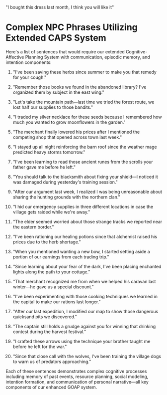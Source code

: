 "I bought this dress last month, I think you will like it"

# Complex NPC Phrases Utilizing Extended CAPS System

Here's a list of sentences that would require our extended Cognitive-Affective Planning System with communication, episodic memory, and intention components:

1. "I've been saving these herbs since summer to make you that remedy for your cough."

2. "Remember those books we found in the abandoned library? I've organized them by subject in the east wing."

3. "Let's take the mountain path—last time we tried the forest route, we lost half our supplies to those bandits."

4. "I traded my silver necklace for these seeds because I remembered how much you wanted to grow moonflowers in the garden."

5. "The merchant finally lowered his prices after I mentioned the competing shop that opened across town last week."

6. "I stayed up all night reinforcing the barn roof since the weather mage predicted heavy storms tomorrow."

7. "I've been learning to read those ancient runes from the scrolls your father gave me before he left."

8. "You should talk to the blacksmith about fixing your shield—I noticed it was damaged during yesterday's training session."

9. "After our argument last week, I realized I was being unreasonable about sharing the hunting grounds with the northern clan."

10. "I hid our emergency supplies in three different locations in case the village gets raided while we're away."

11. "The elder seemed worried about those strange tracks we reported near the eastern border."

12. "I've been rationing our healing potions since that alchemist raised his prices due to the herb shortage."

13. "When you mentioned wanting a new bow, I started setting aside a portion of our earnings from each trading trip."

14. "Since learning about your fear of the dark, I've been placing enchanted lights along the path to your cottage."

15. "That merchant recognized me from when we helped his caravan last winter—he gave us a special discount."

16. "I've been experimenting with those cooking techniques we learned in the capital to make our rations last longer."

17. "After our last expedition, I modified our map to show those dangerous quicksand pits we discovered."

18. "The captain still holds a grudge against you for winning that drinking contest during the harvest festival."

19. "I crafted these arrows using the technique your brother taught me before he left for the war."

20. "Since that close call with the wolves, I've been training the village dogs to warn us of predators approaching."

Each of these sentences demonstrates complex cognitive processes including memory of past events, resource planning, social modeling, intention formation, and communication of personal narrative—all key components of our enhanced GOAP system.